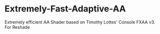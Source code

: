 # Extremely-Fast-Adaptive-AA
Extremely efficient AA Shader based on Timothy Lottes' Console FXAA v3. For Reshade
